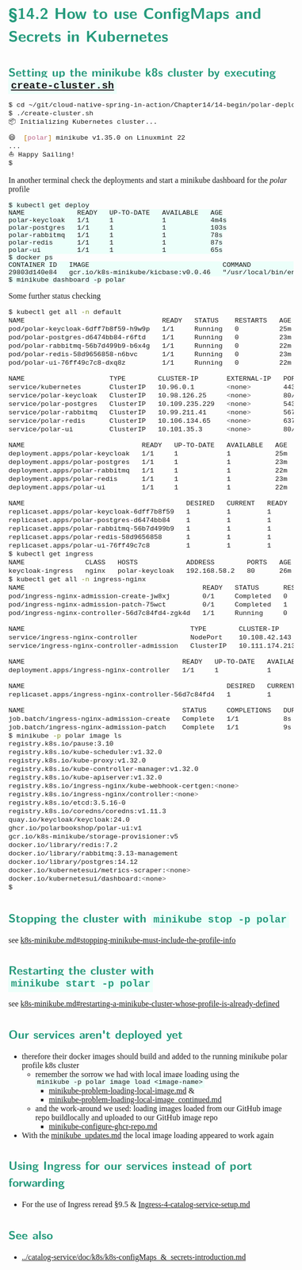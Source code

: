 <style>
body {
  font-family: "Gentium Basic", Cardo , "Linux Libertine o", "Palatino Linotype", Cambria, serif;
  font-size: 100% !important;
  padding-right: 12%;
}
code {
  padding: 0.25em;
	
  white-space: pre;
  font-family: "Tlwg mono", Consolas, "Liberation Mono", Menlo, Courier, monospace;
	
  background-color: #ECFFFA;
  //border: 1px solid #ccc;
  //border-radius: 3px;
}

kbd {
  display: inline-block;
  padding: 3px 5px;
  font-family: "Tlwg mono", Consolas, "Liberation Mono", Menlo, Courier, monospace;
  line-height: 10px;
  color: #555;
  vertical-align: middle;
  background-color: #ECFFFA;
  border: solid 1px #ccc;
  border-bottom-color: #bbb;
  border-radius: 3px;
  box-shadow: inset 0 -1px 0 #bbb;
}

h1,h2,h3,h4,h5 {
  color: #269B7D; 
  font-family: "fira sans", "Latin Modern Sans", Calibri, "Trebuchet MS", sans-serif;
}

</style>

# §14.2 How to use ConfigMaps and Secrets in Kubernetes

## Setting up the minikube k8s cluster by executing [`create-cluster.sh`](create-cluster.sh)
```bash
$ cd ~/git/cloud-native-spring-in-action/Chapter14/14-begin/polar-deployment/kubernetes/platform/development
$ ./create-cluster.sh
📦 Initializing Kubernetes cluster...

😄  [polar] minikube v1.35.0 on Linuxmint 22
...
⛵ Happy Sailing!
$ 
```
In another terminal check the deployments and start a minikube dashboard for the _polar_ profile
```
$ kubectl get deploy
NAME             READY   UP-TO-DATE   AVAILABLE   AGE
polar-keycloak   1/1     1            1           4m4s
polar-postgres   1/1     1            1           103s
polar-rabbitmq   1/1     1            1           78s
polar-redis      1/1     1            1           87s
polar-ui         1/1     1            1           65s
$ docker ps
CONTAINER ID   IMAGE                                 COMMAND                  CREATED          STATUS          PORTS                                                                                                                                  NAMES
29803d140e84   gcr.io/k8s-minikube/kicbase:v0.0.46   "/usr/local/bin/entr…"   19 minutes ago   Up 19 minutes   127.0.0.1:32768->22/tcp, 127.0.0.1:32769->2376/tcp, 127.0.0.1:32770->5000/tcp, 127.0.0.1:32771->8443/tcp, 127.0.0.1:32772->32443/tcp   polar
$ minikube dashboard -p polar
```
Some further status checking
```bash
$ kubectl get all -n default
NAME                                  READY   STATUS    RESTARTS   AGE
pod/polar-keycloak-6dff7b8f59-h9w9p   1/1     Running   0          25m
pod/polar-postgres-d6474bb84-r6ftd    1/1     Running   0          23m
pod/polar-rabbitmq-56b7d499b9-b6x4g   1/1     Running   0          22m
pod/polar-redis-58d9656858-n6bvc      1/1     Running   0          23m
pod/polar-ui-76ff49c7c8-dxq8z         1/1     Running   0          22m

NAME                     TYPE        CLUSTER-IP       EXTERNAL-IP   PORT(S)              AGE
service/kubernetes       ClusterIP   10.96.0.1        <none>        443/TCP              26m
service/polar-keycloak   ClusterIP   10.98.126.25     <none>        80/TCP               25m
service/polar-postgres   ClusterIP   10.109.235.229   <none>        5432/TCP             23m
service/polar-rabbitmq   ClusterIP   10.99.211.41     <none>        5672/TCP,15672/TCP   22m
service/polar-redis      ClusterIP   10.106.134.65    <none>        6379/TCP             23m
service/polar-ui         ClusterIP   10.101.35.3      <none>        80/TCP               22m

NAME                             READY   UP-TO-DATE   AVAILABLE   AGE
deployment.apps/polar-keycloak   1/1     1            1           25m
deployment.apps/polar-postgres   1/1     1            1           23m
deployment.apps/polar-rabbitmq   1/1     1            1           22m
deployment.apps/polar-redis      1/1     1            1           23m
deployment.apps/polar-ui         1/1     1            1           22m

NAME                                        DESIRED   CURRENT   READY   AGE
replicaset.apps/polar-keycloak-6dff7b8f59   1         1         1       25m
replicaset.apps/polar-postgres-d6474bb84    1         1         1       23m
replicaset.apps/polar-rabbitmq-56b7d499b9   1         1         1       22m
replicaset.apps/polar-redis-58d9656858      1         1         1       23m
replicaset.apps/polar-ui-76ff49c7c8         1         1         1       22m
$ kubectl get ingress
NAME               CLASS   HOSTS            ADDRESS        PORTS   AGE
keycloak-ingress   nginx   polar-keycloak   192.168.58.2   80      26m
$ kubectl get all -n ingress-nginx
NAME                                            READY   STATUS      RESTARTS   AGE
pod/ingress-nginx-admission-create-jw8xj        0/1     Completed   0          35m
pod/ingress-nginx-admission-patch-75wct         0/1     Completed   1          35m
pod/ingress-nginx-controller-56d7c84fd4-zgk4d   1/1     Running     0          35m

NAME                                         TYPE        CLUSTER-IP       EXTERNAL-IP   PORT(S)                      AGE
service/ingress-nginx-controller             NodePort    10.108.42.143    <none>        80:31003/TCP,443:31970/TCP   35m
service/ingress-nginx-controller-admission   ClusterIP   10.111.174.213   <none>        443/TCP                      35m

NAME                                       READY   UP-TO-DATE   AVAILABLE   AGE
deployment.apps/ingress-nginx-controller   1/1     1            1           35m

NAME                                                  DESIRED   CURRENT   READY   AGE
replicaset.apps/ingress-nginx-controller-56d7c84fd4   1         1         1       35m

NAME                                       STATUS     COMPLETIONS   DURATION   AGE
job.batch/ingress-nginx-admission-create   Complete   1/1           8s         35m
job.batch/ingress-nginx-admission-patch    Complete   1/1           9s         35m
$ minikube -p polar image ls
registry.k8s.io/pause:3.10
registry.k8s.io/kube-scheduler:v1.32.0
registry.k8s.io/kube-proxy:v1.32.0
registry.k8s.io/kube-controller-manager:v1.32.0
registry.k8s.io/kube-apiserver:v1.32.0
registry.k8s.io/ingress-nginx/kube-webhook-certgen:<none>
registry.k8s.io/ingress-nginx/controller:<none>
registry.k8s.io/etcd:3.5.16-0
registry.k8s.io/coredns/coredns:v1.11.3
quay.io/keycloak/keycloak:24.0
ghcr.io/polarbookshop/polar-ui:v1
gcr.io/k8s-minikube/storage-provisioner:v5
docker.io/library/redis:7.2
docker.io/library/rabbitmq:3.13-management
docker.io/library/postgres:14.12
docker.io/kubernetesui/metrics-scraper:<none>
docker.io/kubernetesui/dashboard:<none>
$
```

## Stopping the cluster with `minikube stop -p polar`
see [k8s-minikube.md#stopping-minikube-must-include-the-profile-info](k8s-minikube.md#stopping-minikube-must-include-the-profile-info)

## Restarting the cluster with `minikube start -p polar`
see [k8s-minikube.md#restarting-a-minikube-cluster-whose-profile-is-already-defined](k8s-minikube.md#restarting-a-minikube-cluster-whose-profile-is-already-defined)

## Our services aren't deployed yet
- therefore their docker images should build and added to the running minikube polar profile k8s cluster
  - remember the sorrow we had with local image loading using the `minikube -p polar image load <image-name>`
    - [minikube-problem-loading-local-image.md](minikube-problem-loading-local-image.md) &
    - [minikube-problem-loading-local-image_continued.md](minikube-problem-loading-local-image_continued.md)
  - and the work-around we used: loading images loaded from our GitHub image repo buildlocally and uploaded to our 
    GitHub image repo
    - [minikube-configure-ghcr-repo.md](minikube-configure-ghcr-repo.md)
- With the [minikube_updates.md](minikube_updates.md) the local image loading appeared to work again

## Using Ingress for our services instead of port forwarding
- For the use of Ingress reread §9.5 &
    [Ingress-4-catalog-service-setup.md](Ingress-4-catalog-service-setup.md)

## See also
- [../catalog-service/doc/k8s/k8s-configMaps_&_secrets-introduction.md](../catalog-service/doc/k8s/k8s-configMaps_&_secrets-introduction.md)
